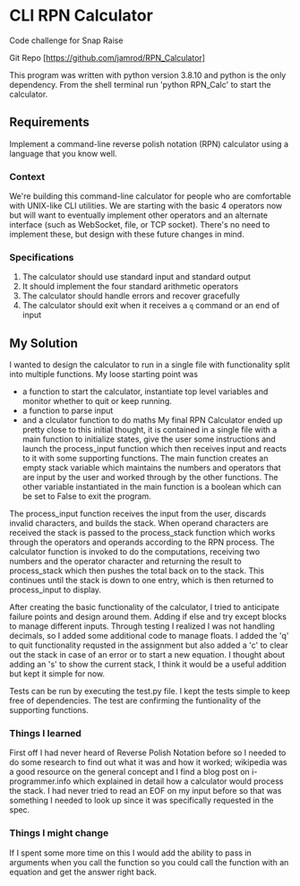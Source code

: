 # CLI RPN Calculator
Code challenge for Snap Raise

Git Repo [https://github.com/jamrod/RPN_Calculator]

This program was written with python version 3.8.10 and python is the only dependency.
From the shell terminal run 'python RPN_Calc' to start the calculator.

## Requirements
Implement a command-line reverse polish notation (RPN) calculator using a language that you know well.

### Context
We're building this command-line calculator for people who are comfortable with UNIX-like CLI utilities.
We are starting with the basic 4 operators now but will want to eventually implement other operators and
an alternate interface (such as WebSocket, file, or TCP socket).
There's no need to implement these, but design with these future changes in mind.

### Specifications
1. The calculator should use standard input and standard output
2. It should implement the four standard arithmetic operators
3. The calculator should handle errors and recover gracefully
4. The calculator should exit when it receives a `q` command or an end of input 

## My Solution
I wanted to design the calculator to run in a single file with functionality split into multiple functions. My loose starting point was 
 * a function to start the calculator, instantiate top level variables and monitor whether to quit or keep running.
 *  a function to parse input
 * and a clculator function to do maths
My final RPN Calculator ended up pretty close to this initial thought, it is contained in a single file with a main function to initialize states, give the user some instructions and launch the process_input function which then receives input and reacts to it with some supporting functions. The main function creates an empty stack variable which maintains the numbers and operators that are input by the user and worked through by the other functions. The other variable instantiated in the main function is a boolean which can be set to False to exit the program.

The process_input function receives the input from the user, discards invalid characters, and builds the stack. When operand characters are received the stack is passed to the process_stack function which works through the operators and operands according to the RPN process. The calculator function is invoked to do the computations, receiving two numbers and the operator character and returning the result to process_stack which then pushes the total back on to the stack. This continues until the stack is down to one entry, which is then returned to process_input to display.

After creating the basic functionality of the calculator, I tried to anticipate failure points and design around them. Adding if else and try except blocks to manage different inputs. Through testing I realized I was not handling decimals, so I added some additional code to manage floats. I added the 'q' to quit functionality requsted in the assignment but also added a 'c' to clear out the stack in case of an error or to start a new equation. I thought about adding an 's' to show the current stack, I think it would be a useful addition but kept it simple for now.

Tests can be run by executing the test.py file. I kept the tests simple to keep free of dependencies. The test are confirming the funtionality of the supporting functions.

### Things I learned
First off I had never heard of Reverse Polish Notation before so I needed to do some research to find out what it was and how it worked; wikipedia was a good resource on the general concept and I find a blog post on i-programmer.info which explained in detail how a calculator would process the stack.
I had never tried to read an EOF on my input before so that was something I needed to look up since it was specifically requested in the spec.

### Things I might change
If I spent some more time on this I would add the ability to pass in arguments when you call the function so you could call the function with an equation and get the answer right back.
